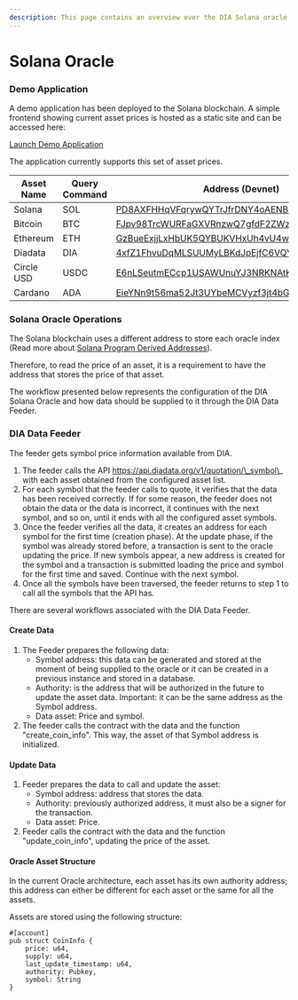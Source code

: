 ```yaml
---
description: This page contains an overview over the DIA Solana oracle.
---
```


# Solana Oracle

### Demo Application

A demo application has been deployed to the Solana blockchain. A simple frontend showing current asset prices is hosted as a static site and can be accessed here:

[Launch Demo Application](https://diadata-solanaoracle.netlify.app/)

The application currently supports this set of asset prices.

| Asset Name | Query Command | Address (Devnet)                                                                                                                                |
| ---------- | ------------- | ----------------------------------------------------------------------------------------------------------------------------------------------- |
| Solana     | SOL           | [PD8AXFHHqVFqrywQYTrJfrDNY4oAENBKSHq6ctQXPfa](https://explorer.solana.com/address/PD8AXFHHqVFqrywQYTrJfrDNY4oAENBKSHq6ctQXPfa?cluster=devnet)   |
| Bitcoin    | BTC           | [FJpv98TrcWURFaGXVRnzwQ7gfdF2ZWzKYeRo6Y3Jim9Z](https://explorer.solana.com/address/FJpv98TrcWURFaGXVRnzwQ7gfdF2ZWzKYeRo6Y3Jim9Z?cluster=devnet) |
| Ethereum   | ETH           | [GzBueExjjLxHbUK5QYBUKVHxUh4vU4wztKdtQ1UyejT3](https://explorer.solana.com/address/GzBueExjjLxHbUK5QYBUKVHxUh4vU4wztKdtQ1UyejT3?cluster=devnet) |
| Diadata    | DIA           | [4xfZ1FhvuDqMLSUUMyLBKdJpEjfC6VQYsnZqAFV182BR](https://explorer.solana.com/address/4xfZ1FhvuDqMLSUUMyLBKdJpEjfC6VQYsnZqAFV182BR?cluster=devnet) |
| Circle USD | USDC          | [E6nLSeutmECcp1USAWUnuYJ3NRKNAtKyv1SBMNLPRv5V](https://explorer.solana.com/address/E6nLSeutmECcp1USAWUnuYJ3NRKNAtKyv1SBMNLPRv5V?cluster=devnet) |
| Cardano    | ADA           | [EieYNn9t56ma52Jt3UYbeMCVyzf3jt4bGXE55gQJFRJK](https://explorer.solana.com/address/EieYNn9t56ma52Jt3UYbeMCVyzf3jt4bGXE55gQJFRJK?cluster=devnet) |

### Solana Oracle Operations

The Solana blockchain uses a different address to store each oracle index (Read more about [Solana Program Derived Addresses](https://docs.solana.com/developing/programming-model/calling-between-programs)).&#x20;

Therefore, to read the price of an asset, it is a requirement to have the address that stores the price of that asset.&#x20;

The workflow presented below represents the configuration of the DIA Solana Oracle and how data should be supplied to it through the DIA Data Feeder.

### DIA Data Feeder

The feeder gets symbol price information available from DIA.

1. The feeder calls the API https://api.diadata.org/v1/quotation/\_symbol\_ with each asset obtained from the configured asset list.
2. For each symbol that the feeder calls to quote, it verifies that the data has been received correctly. If for some reason, the feeder does not obtain the data or the data is incorrect, it continues with the next symbol, and so on, until it ends with all the configured asset symbols.
3. Once the feeder verifies all the data, it creates an address for each symbol for the first time (creation phase). At the update phase, if the symbol was already stored before, a transaction is sent to the oracle updating the price. If new symbols appear, a new address is created for the symbol and a transaction is submitted loading the price and symbol for the first time and saved. Continue with the next symbol.
4. Once all the symbols have been traversed, the feeder returns to step 1 to call all the symbols that the API has.

There are several workflows associated with the DIA Data Feeder.

#### Create Data

1. The Feeder prepares the following data:
   * Symbol address: this data can be generated and stored at the moment of being supplied to the oracle or it can be created in a previous instance and stored in a database.
   * Authority: is the address that will be authorized in the future to update the asset data. Important: it can be the same address as the Symbol address.
   * Data asset: Price and symbol.
2. The feeder calls the contract with the data and the function "create\_coin\_info". This way, the asset of that Symbol address is initialized.

#### Update Data

1. Feeder prepares the data to call and update the asset:
   * Symbol address: address that stores the data.
   * Authority: previously authorized address, it must also be a signer for the transaction.
   * Data asset: Price.
2. Feeder calls the contract with the data and the function "update\_coin\_info", updating the price of the asset.

#### Oracle Asset Structure

In the current Oracle architecture, each asset has its own authority address; this address can either be different for each asset or the same for all the assets.

Assets are stored using the following structure:

```
#[account]
pub struct CoinInfo {
    price: u64,
    supply: u64,
    last_update_timestamp: u64,
    authority: Pubkey,
    symbol: String
}
```
